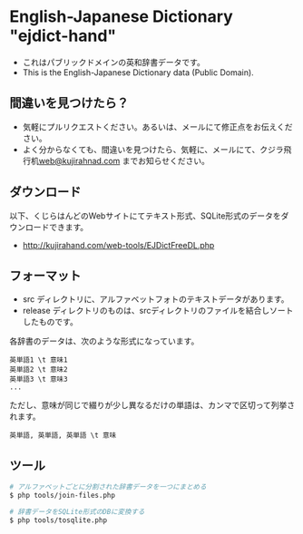 # English-Japanese Dictionary "ejdict-hand"

- これはパブリックドメインの英和辞書データです。
- This is the English-Japanese Dictionary data (Public Domain).

## 間違いを見つけたら？

- 気軽にプルリクエストください。あるいは、メールにて修正点をお伝えください。
- よく分からなくても、間違いを見つけたら、気軽に、メールにて、クジラ飛行机<web@kujirahnad.com> までお知らせください。

## ダウンロード

以下、くじらはんどのWebサイトにてテキスト形式、SQLite形式のデータをダウンロードできます。

- http://kujirahand.com/web-tools/EJDictFreeDL.php

## フォーマット

- src ディレクトリに、アルファベットフォトのテキストデータがあります。
- release ディレクトリのものは、srcディレクトリのファイルを結合しソートしたものです。

各辞書のデータは、次のような形式になっています。

```
英単語1 \t 意味1
英単語2 \t 意味2
英単語3 \t 意味3
...
```

ただし、意味が同じで綴りが少し異なるだけの単語は、カンマで区切って列挙されます。

```
英単語, 英単語, 英単語 \t 意味
```

## ツール

```sh
# アルファベットごとに分割された辞書データを一つにまとめる
$ php tools/join-files.php

# 辞書データをSQLite形式のDBに変換する
$ php tools/tosqlite.php
````
